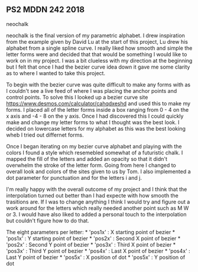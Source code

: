 ## PS2 MDDN 242 2018

neochalk

neochalk is the final version of my parametric alphabet. I drew inspiration from the example given by David Lu at the start of this project, Lu drew his alphabet from a single spline curve. I really liked how smooth and simple the letter forms were and decided that that would be something I would like to work on in my project. I was a bit clueless with my direction at the beginning but I felt that once I had the bezier curve idea down it gave me some clarity as to where I wanted to take this project. 

To begin with the bezier curve was quite difficult to make any forms with as I couldn't see a live feed of where I was placing the anchor points and control points. To solve this I looked up a bezier curve site https://www.desmos.com/calculator/cahqdxeshd and used this to make my forms. I placed all of the letter forms inside a box ranging from 0 - 4 on the x axis and -4 - 8 on the y axis. Once I had discovered this I could quickly make and change my letter forms to what I thought was the best look. I decided on lowercase letters for my alphabet as this was the best looking wheb I tried out differnet forms.

Once I began iterating on my bezier curve alphabet and playing with the colors I found a style which resemebled somewhat of a futuristic chalk. I mapped the fill of the letters and added an opacity so that it didn't overwhelm the stroke of the letter form. Going from here I changed to overall look and colors of the sites given to us by Tom. I also implemented a dot parameter for punctuation and for the letters i and j.

I'm really happy with the overall outcome of my project and I think that the interpolation turned out better than I had expecte with how smooth the trasitions are. If I was to change anything I think I would try and figure out a work around for the letters which really needed another point such as M W or 3. I would have also liked to added a personal touch to the interpolation but couldn't figure how to do that.



The eight parameters per letter:
	* 'pos1x' : X starting point of bezier
	* 'pos1x' : Y starting point of bezier
	* 'pos2x' : Second X point of bezier
	* 'pos2x' : Second Y point of bezier
	* 'pos3x' : Third X point of bezier
	* 'pos3x' : Third Y point of bezier
	* 'pos4x' : Last X point of bezier
	* 'pos4x' : Last Y point of bezier
	* 'pos5x' : X position of dot
	* 'pos5x' : Y position of dot